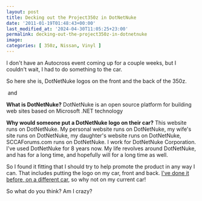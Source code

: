 ```yaml
---
layout: post
title: Decking out the Project350z in DotNetNuke
date: '2011-01-19T01:48:43+00:00'
last_modified_at: '2024-04-30T11:05:25+23:00'
permalink: decking-out-the-project350z-in-dotnetnuke
image:
categories: [ 350z, Nissan, Vinyl ]
---
```


I don't have an Autocross event coming up for a couple weeks, but I couldn't wait, I had to do something to the car.

So here she is, DotNetNuke logos on the front and the back of the 350z.

<img alt="" src="http://farm6.static.flickr.com/5247/5362427932_1cd99da6c9.jpg" />
and
<img alt="" src="http://farm6.static.flickr.com/5210/5361818753_2fe8c12a32.jpg" />

**What is DotNetNuke?** DotNetNuke is an open source platform for building web sites based on Microsoft .NET technology

**Why would someone put a DotNetNuke logo on their car?** This website runs on DotNetNuke. My personal website runs on DotNetNuke, my wife's site runs on DotNetNuke, my daughter's website runs on DotNetNuke, SCCAForums.com runs on DotNetNuke. I work for DotNetNuke Corporation. I've used DotNetNuke for 8 years now. My life revolves around DotNetNuke, and has for a long time, and hopefully will for a long time as well.

So I found it fitting that I should try to help promote the product in any way I can. That includes putting the logo on my car, front and back. [I've done it before, on a different car](http://www.flickr.com/photos/chammond/2291945232/), so why not on my current car!

So what do you think? Am I crazy? 

